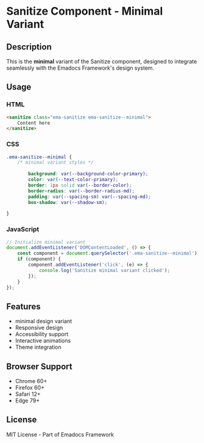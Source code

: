 # Sanitize Component - Minimal Variant

## Description
This is the **minimal** variant of the Sanitize component, designed to integrate seamlessly with the Emadocs Framework's design system.

## Usage

### HTML
```html
<sanitize class="ema-sanitize ema-sanitize--minimal">
    Content here
</sanitize>
```

### CSS
```css
.ema-sanitize--minimal {
    /* minimal variant styles */
    
        background: var(--background-color-primary);
        color: var(--text-color-primary);
        border: 1px solid var(--border-color);
        border-radius: var(--border-radius-md);
        padding: var(--spacing-sm) var(--spacing-md);
        box-shadow: var(--shadow-sm);
    
}
```

### JavaScript
```javascript
// Initialize minimal variant
document.addEventListener('DOMContentLoaded', () => {
    const component = document.querySelector('.ema-sanitize--minimal');
    if (component) {
        component.addEventListener('click', (e) => {
            console.log('Sanitize minimal variant clicked');
        });
    }
});
```

## Features
- minimal design variant
- Responsive design
- Accessibility support
- Interactive animations
- Theme integration

## Browser Support
- Chrome 60+
- Firefox 60+
- Safari 12+
- Edge 79+

## License
MIT License - Part of Emadocs Framework
